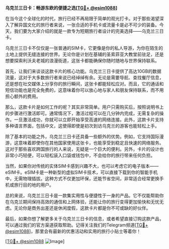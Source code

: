 **乌克兰三日卡：畅游东欧的便捷之选[[TG💪+ @esim1088](https://t.me/s/esim1088)]**

在当今这个全球化的时代，旅行已经不再局限于简单的观光打卡。对于那些渴望深入了解异国文化的旅行者来说，一张合适的手机卡或流量卡是必不可少的装备。今天，我们要为大家介绍的就是一款专为短期旅行者设计的完美选择——乌克兰三日卡。

乌克兰三日卡不仅仅是一张普通的SIM卡，它更像是你的私人导游，为你在陌生的土地上提供无缝连接的世界。无论你是计划在基辅的圣索菲亚大教堂前驻足，还是想要探索利沃夫老城的浪漫街道，这张卡都能确保你随时随地与世界保持联系。

首先，让我们来谈谈这款卡片的核心功能。乌克兰三日卡提供了高达10GB的数据流量，这对于大多数旅行者来说已经绰绰有余。无论是需要导航、查找餐厅信息，还是想在社交媒体上分享你的旅行瞬间，这张卡都能轻松应对。而且，它的通话和短信功能也是完全免费的，这意味着你可以放心地与家人和朋友保持联系，而不用担心额外的费用。

那么，这款卡片是如何工作的呢？其实非常简单。用户只需购买后，按照说明书上的步骤进行激活即可。通常情况下，激活过程可以在几分钟内完成，无需复杂的操作。一旦激活成功，你就可以立即开始享受高速的网络连接。此外，这款卡片支持多种语言界面，包括中文，这使得即使是初次到访乌克兰的游客也能轻松上手。

除了基本的功能之外，乌克兰三日卡还具备一些额外的优势。例如，它支持国际漫游，这意味着即使你在其他国家使用这张卡，也能享受到稳定且快速的网络服务。这对于那些喜欢跨国旅行的人来说，无疑是一个巨大的便利。另外，卡片的设计也非常小巧轻便，可以轻松装入口袋或钱包中，不会给你的旅行带来任何负担。

当然，如果你对传统的实体SIM卡感到兴趣不大，也可以考虑它的电子版本——eSIM卡。eSIM卡是一种新型的虚拟SIM卡技术，可以直接下载到你的智能手机中，无需物理插拔。这种方式不仅更加环保，还能节省空间，非常适合经常更换手机或旅行目的地的用户。

总的来说，乌克兰三日卡是一款集实用性与便捷性于一身的产品。它不仅能帮助你在乌克兰期间保持高效的通信和上网体验，还能让你的旅行变得更加愉快和无忧无虑。无论你是商务出差还是休闲度假，这款卡片都是你不可或缺的好伙伴。

最后，如果你想了解更多关于乌克兰三日卡的信息，或者希望直接订购这款产品，可以通过我们的官方渠道获取帮助。记得关注我们的Telegram频道[[TG💪+ @esim1088](https://t.me/s/esim1088)]，那里会有最新的优惠活动和实用的旅行小贴士等着你！

[[TG💪+ @esim1088](https://t.me/s/esim1088) ![Image](https://i.postimg.cc/4NQfJmqS/Snipaste-2025-05-13-00-14-12.png)]
